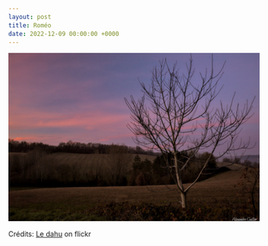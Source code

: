 ```yaml
---
layout: post
title: Roméo
date: 2022-12-09 00:00:00 +0000
---
```


![Roméo](/images/2022-12-09.jpg)

Crédits: [Le dahu](https://www.flickr.com/people/155078867@N08/) on flickr
